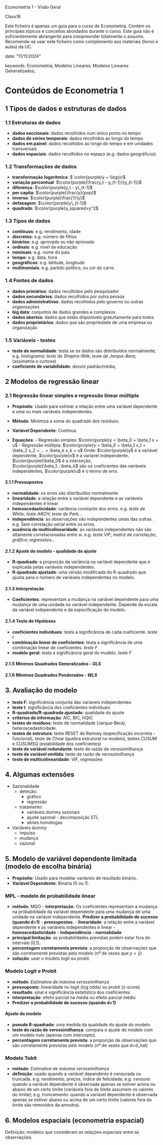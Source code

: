 Econometria 1 - Visão Geral

Class18

Este ficheiro é apenas um guia para o curso de Econometria. Contém os principais tópicos e conceitos abordados durante o curso. Este guia não é suficientemente abrangente para compreender totalmente o assunto. Recomenda-se usar este ficheiro como complemento aos materiais (livros e aulas) da UC.

date: "11/11/2024"

keywords: Econometria; Modelos Lineares; Modelos Lineares Generalizados;

# Conteúdos de Econometria 1

## 1 Tipos de dados e estruturas de dados

### 1.1 Estruturas de dados

-   **dados seccionais**: dados recolhidos num único ponto no tempo
-   **dados de séries temporais**: dados recolhidos ao longo do tempo
-   **dados em painel**: dados recolhidos ao longo do tempo e em unidades transversais
-   **dados espaciais**: dados recolhidos no espaço (e.g. dados geográficos)

### 1.2 Transformações de dados

-   **transformação logarítmica**: $ \color{purple}y = \log(x)$
-   **variação percentual**: $\color{purple}\frac{y_t - y_{t-1}}{y_{t-1}}$
-   **diferença**: $\color{purple}y_t - y\_{t-1}$
-   **per capita**: $\color{purple}\frac{y}{pop}$
-   **inverso**: $\color{purple}\frac{1}{y}$
-   **defasagem**: $\color{purple}y\_{t-1}$
-   **quadrado**: $\color{purple}y_squared=y^2$

### 1.3 Tipos de dados

-   **contínuos**: e.g. rendimento, idade
-   **discretos**: e.g. número de filhos
-   **binários**: e.g. aprovado ou não aprovado
-   **ordinais**: e.g. nível de educação
-   **nominais**: e.g. nome do país
-   **tempo**: e.g. data, hora
-   **geográficos**: e.g. latitude, longitude
-   **multinomiais**: e.g. partido político, ou cor do carro

### 1.4 Fontes de dados

-   **dados primários**: dados recolhidos pelo pesquisador
-   **dados secundários**: dados recolhidos por outra pessoa
-   **dados administrativos**: dados recolhidos pelo governo ou outras organizações
-   **big data**: conjuntos de dados grandes e complexos
-   **dados abertos**: dados que estão disponíveis gratuitamente para todos
-   **dados proprietários**: dados que são propriedade de uma empresa ou organização

### 1.5 Variáveis - testes

-   **teste de normalidade**: testa se os dados são distribuídos normalmente; e.g. *histograma*; *teste de Shapiro-Wilk*; *teste de Jarque-Bera*; (assimetria e curtose)
-   **coeficiente de variabilidade**: desvio padrão/média;

## 2 Modelos de regressão linear

### 2.1 Regressão linear simples e regressão linear múltipla
-   **Propósito**: Usado para estimar a relação entre uma variável dependente e uma ou mais variáveis independentes.
-   **Método**: Minimiza a soma do quadrado dos resíduos.
-   **Variável Dependente**: Contínua

-   **Equações**:
                - Regressão simples: $\color{purple}y = \beta_0 + \beta_1 x + u$
                - Regressão múltipla: $\color{purple}y = \beta_0 + \beta_1 x_1 + \beta_2 x_2 + ... + \beta_k x_k + u$
                Onde: $\color{purple}y$ é a variável dependente, $\color{purple}x$ é a variável independente, $\color{purple}\beta_0$ é a interseção, $\color{purple}\beta_1...\beta_k$ são os coeficientes das variáveis independentes, $\color{purple}u$ é o termo de erro.

#### 2.1.1 Pressupostos

-   **normalidade**: os erros são distribuídos normalmente
-   **linearidade**: a relação entre a variável dependente e as variáveis independentes é linear
-   **homoscedasticidade**: variância constante dos erros. e.g. *teste de White*; *teste ARCH*; *teste de Park*...
-   **independência**: as observações são independentes umas das outras. e.g. Sem correlação serial entre os erros.
-   **ausência de multicolinearidade**: as variáveis independentes não são altamente correlacionadas entre si. e.g. *teste VIF*; *matriz de correlação*; *gráfico*; *regressões*...

#### 2.1.2 Ajuste do modelo - qualidade do ajuste

-   **R-quadrado**: a proporção da variância na variável dependente que é explicada pelas variáveis independentes.
-   **R-quadrado ajustado**: uma versão modificada do R-quadrado que ajusta para o número de variáveis independentes no modelo.

#### 2.1.3 Interpretação

-   **Coeficientes**: representam a mudança na variável dependente para uma mudança de uma unidade na variável independente. Depende da escala da variável independente e da especificação do modelo.

#### 2.1.4 Teste de Hipóteses

-   **coeficientes individuais**: testa a significância de cada coeficiente. *teste t*
-   **combinação linear de coeficientes**: testa a significância de uma combinação linear de coeficientes. *teste F*
-   **modelo geral**: testa a significância geral do modelo. *teste F*

#### 2.1.5 Mínimos Quadrados Generalizados - *GLS*

#### 2.1.6 Mínimos Quadrados Ponderados - *WLS*

## 3. Avaliação do modelo

-   **teste F**: significância conjunta das variáveis independentes
-   **teste t**: significância dos coeficientes individuais
-   **R-quadrado/R-quadrado ajustado**: qualidade do ajuste
-   **critérios de informação**: AIC, BIC, HQIC
-   **testes de resíduos**: teste de normalidade (Jarque-Bera), heteroscedasticidade.
-   **testes de estrutura**: teste RESET de Ramsey (especificação incorreta - funcional), teste de Chow (quebra estrutural no modelo), testes CUSUM e CUSUMSQ (estabilidade dos coeficientes)
-   **teste de variável redundante**: teste de razão de verossimilhança
-   **teste de variável omitida**: teste de razão de verossimilhança
-   **teste de multicolinearidade**: VIF, regressões

## 4. Algumas extensões

- Sazonalidade
    - deteção:
        - gráfico
        - regressão
    - tratamento:
        - variáveis dummy sazonais
        - ajuste sazonal - decomposição STL
        - séries homólogas
- Variáveis dummy
    - impulso
    - mudança
    - sazonal

## 5. Modelo de variável dependente limitada (modelo de escolha binária)

-   **Propósito**: Usado para modelar variáveis de resultado binário.
-   **Variável Dependente**: Binária (0 ou 1).

### MPL - modelo de probabilidade linear

-   **método**: MQO
        -   **interpretação**: Os coeficientes representam a mudança na probabilidade da variável dependente para uma mudança de uma unidade na variável independente. **Predizer a probabilidade de sucesso (quando d=1)**
        -   **pressupostos**:
                -   **linearidade**: a relação entre a variável dependente e as variáveis independentes é linear
                -   **homoscedasticidade**
                -   **independência**
                -   **normalidade**
-   **principal limitação**: as probabilidades previstas podem estar fora do intervalo [0,1].
-   **percentagem corretamente prevista**: a proporção de observações que são corretamente previstas pelo modelo (nº de vezes que $y = \hat{y}$)
-   **solução**: usar o modelo logit ou probit.

### Modelo Logit e Probit

-   **método**: *Estimativa de máxima verossimilhança*
-   **pressuposto**: linearidade no logit (log odds) ou probit (z-score)
-   **resultado**: sinal e significância estatística dos coeficientes
-   **interpretação**: efeito parcial na média ou efeito parcial médio
-   **Predizer a probabilidade de sucesso (quando d=1)**

#### Ajuste do modelo

-   **pseudo R-quadrado**: uma medida da qualidade do ajuste do modelo.
-   **teste de razão de verossimilhança**: compara o ajuste do modelo com um modelo nulo (apenas com intercepto).
-   **percentagem corretamente prevista**: a proporção de observações que são corretamente previstas pelo modelo (nº de vezes que d=d_hat)

### Modelo Tobit

-   **método**: *Estimativa de máxima verossimilhança*
-   **definição**: usado quando a variável dependente é censurada ou truncada. e.g. rendimento, preços, índice de felicidade; e.g. *censura*: quando a variável dependente é observada apenas se estiver acima ou abaixo de um certo limite (variáveis fora do limite assumem os valores do limite); e.g. *truncamento*: quando a variável dependente é observada apenas se estiver abaixo ou acima de um certo limite (valores fora do limite são removidos da amostra).

## 6. Modelos espaciais (econometria espacial)

Definição: modelos que consideram as relações espaciais entre as observações.
